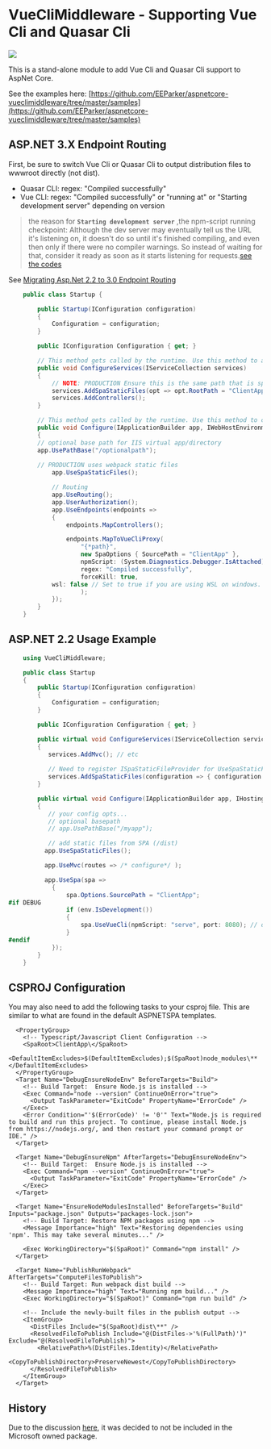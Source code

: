 # VueCliMiddleware - Supporting Vue Cli and Quasar Cli

[![](https://img.shields.io/nuget/v/VueCliMiddleware.svg)](https://www.nuget.org/packages/VueCliMiddleware/)

This is a stand-alone module to add Vue Cli and Quasar Cli support to AspNet Core.

See the examples here: [https://github.com/EEParker/aspnetcore-vueclimiddleware/tree/master/samples](https://github.com/EEParker/aspnetcore-vueclimiddleware/tree/master/samples)

## ASP.NET 3.X Endpoint Routing
First, be sure to switch Vue Cli or Quasar Cli to output distribution files to wwwroot directly (not dist).

* Quasar CLI: regex: "Compiled successfully"
* Vue CLI: regex: "Compiled successfully" or "running at" or "Starting development server" depending on version
 >the reason for **`Starting development server`** ,the npm-script running checkpoint: 
 Although the dev server may eventually tell us the URL it's listening on,
                    it doesn't do so until it's finished compiling, and even then only if there were
                    no compiler warnings. So instead of waiting for that, consider it ready as soon
                     as it starts listening for requests.[see the codes](https://github.com/EEParker/aspnetcore-vueclimiddleware/blob/master/src/VueCliMiddleware/VueDevelopmentServerMiddleware.cs#L91)

See [Migrating Asp.Net 2.2 to 3.0 Endpoint Routing](https://docs.microsoft.com/en-us/aspnet/core/migration/22-to-30?view=aspnetcore-3.1&tabs=visual-studio#update-routing-startup-code)
```csharp
    public class Startup {

        public Startup(IConfiguration configuration)
        {
            Configuration = configuration;
        }

        public IConfiguration Configuration { get; }

        // This method gets called by the runtime. Use this method to add services to the container.
        public void ConfigureServices(IServiceCollection services)
        {
            // NOTE: PRODUCTION Ensure this is the same path that is specified in your webpack output
            services.AddSpaStaticFiles(opt => opt.RootPath = "ClientApp/dist");
            services.AddControllers();
        }

        // This method gets called by the runtime. Use this method to configure the HTTP request pipeline.
        public void Configure(IApplicationBuilder app, IWebHostEnvironment env)
        {
	    // optional base path for IIS virtual app/directory
	    app.UsePathBase("/optionalpath");
            
	    // PRODUCTION uses webpack static files
            app.UseSpaStaticFiles();

            // Routing
            app.UseRouting();
            app.UserAuthorization();
            app.UseEndpoints(endpoints =>
            {
                endpoints.MapControllers();

                endpoints.MapToVueCliProxy(
                    "{*path}",
                    new SpaOptions { SourcePath = "ClientApp" },
                    npmScript: (System.Diagnostics.Debugger.IsAttached) ? "serve" : null,
                    regex: "Compiled successfully",
                    forceKill: true,
		    wsl: false // Set to true if you are using WSL on windows. For other operating systems it will be ignored
                    );
            });
        }
    }
```


## ASP.NET 2.2 Usage Example
```csharp
    using VueCliMiddleware;

    public class Startup
    {
        public Startup(IConfiguration configuration)
        {
            Configuration = configuration;
        }

        public IConfiguration Configuration { get; }

        public virtual void ConfigureServices(IServiceCollection services)
        {
           services.AddMvc(); // etc
           
           // Need to register ISpaStaticFileProvider for UseSpaStaticFiles middleware to work
           services.AddSpaStaticFiles(configuration => { configuration.RootPath = "ClientApp/dist"; });
        }

        public virtual void Configure(IApplicationBuilder app, IHostingEnvironment env)
        {
           // your config opts...
		   // optional basepath
		   // app.UsePathBase("/myapp");

           // add static files from SPA (/dist)
          app.UseSpaStaticFiles();

          app.UseMvc(routes => /* configure*/ );

          app.UseSpa(spa =>
            {
                spa.Options.SourcePath = "ClientApp";
#if DEBUG
                if (env.IsDevelopment())
                {
                    spa.UseVueCli(npmScript: "serve", port: 8080); // optional port
                }
#endif
            });
        }
    }
```

## CSPROJ Configuration
You may also need to add the following tasks to your csproj file. This are similar to what are found in the default ASPNETSPA templates.

```project.csproj
  <PropertyGroup>
    <!-- Typescript/Javascript Client Configuration -->
    <SpaRoot>ClientApp\</SpaRoot>
    <DefaultItemExcludes>$(DefaultItemExcludes);$(SpaRoot)node_modules\**</DefaultItemExcludes>
  </PropertyGroup>
  <Target Name="DebugEnsureNodeEnv" BeforeTargets="Build">
    <!-- Build Target:  Ensure Node.js is installed -->
    <Exec Command="node --version" ContinueOnError="true">
      <Output TaskParameter="ExitCode" PropertyName="ErrorCode" />
    </Exec>
    <Error Condition="'$(ErrorCode)' != '0'" Text="Node.js is required to build and run this project. To continue, please install Node.js from https://nodejs.org/, and then restart your command prompt or IDE." />
  </Target>

  <Target Name="DebugEnsureNpm" AfterTargets="DebugEnsureNodeEnv">
    <!-- Build Target:  Ensure Node.js is installed -->
    <Exec Command="npm --version" ContinueOnError="true">
      <Output TaskParameter="ExitCode" PropertyName="ErrorCode" />
    </Exec>
  </Target>

  <Target Name="EnsureNodeModulesInstalled" BeforeTargets="Build" Inputs="package.json" Outputs="packages-lock.json">
    <!-- Build Target: Restore NPM packages using npm -->
    <Message Importance="high" Text="Restoring dependencies using 'npm'. This may take several minutes..." />

    <Exec WorkingDirectory="$(SpaRoot)" Command="npm install" />
  </Target>

  <Target Name="PublishRunWebpack" AfterTargets="ComputeFilesToPublish">
    <!-- Build Target: Run webpack dist build -->
    <Message Importance="high" Text="Running npm build..." />
    <Exec WorkingDirectory="$(SpaRoot)" Command="npm run build" />

    <!-- Include the newly-built files in the publish output -->
    <ItemGroup>
      <DistFiles Include="$(SpaRoot)dist\**" />
      <ResolvedFileToPublish Include="@(DistFiles->'%(FullPath)')" Exclude="@(ResolvedFileToPublish)">
        <RelativePath>%(DistFiles.Identity)</RelativePath>
        <CopyToPublishDirectory>PreserveNewest</CopyToPublishDirectory>
      </ResolvedFileToPublish>
    </ItemGroup>
  </Target>

```

## History

Due to the discussion [here](https://github.com/aspnet/JavaScriptServices/pull/1726), it was decided to not be included in the Microsoft owned package.
